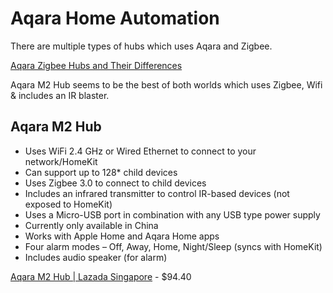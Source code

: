 # Aqara Home Automation

There are multiple types of hubs which uses Aqara and Zigbee.

[Aqara Zigbee Hubs and Their Differences](https://homekitnews.com/2020/12/08/aqara-zigbee-hubs-and-their-differences/)

Aqara M2 Hub seems to be the best of both worlds which uses Zigbee, Wifi & includes an IR blaster.

## Aqara M2 Hub
* Uses WiFi 2.4 GHz or Wired Ethernet to connect to your network/HomeKit
* Can support up to 128* child devices
* Uses Zigbee 3.0 to connect to child devices
* Includes an infrared transmitter to control IR-based devices (not exposed to HomeKit)
* Uses a Micro-USB port in combination with any USB type power supply
* Currently only available in China
* Works with Apple Home and Aqara Home apps
* Four alarm modes – Off, Away, Home, Night/Sleep (syncs with HomeKit)
* Includes audio speaker (for alarm)

[Aqara M2 Hub | Lazada Singapore](https://www.lazada.sg/products/aqara-m2-hub-i1625136579-s7647544459.html?spm=a2o42.searchlist.list.4.74db4bbfCidz9H&search=1&freeshipping=1) - $94.40